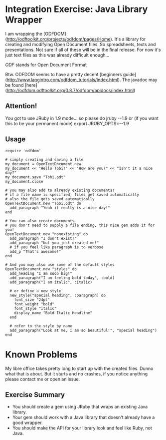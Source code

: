 # Integration Exercise: Java Library Wrapper

I am wrapping the [ODFDOM] (http://odftoolkit.org/projects/odfdom/pages/Home).
It's a library for creating and modifying Open Document files. So spreadsheets,
texts and presentations. Not sure if all of these will be in the final release.
For now it's just text files as this was already difficult enough...

*ODF* stands for Open Document Format

Btw. ODFDOM seems to have a pretty decent [beginners guide]
(http://www.langintro.com/odfdom_tutorials/index.html).
The javadoc may be found [here]
(http://odfdom.odftoolkit.org/0.8.7/odfdom/apidocs/index.html)

## Attention!
You got to use JRuby in 1.9 mode... so please do
    jruby --1.9
or (if you want this to be your permanent mode)
    export JRUBY_OPTS=--1.9

## Usage
    require 'odfdom'

    # simply creating and saving a file
    my_document = OpenTextDocument.new
    my_document << "Hello Tobi!" << "How are you?" << "Isn't it a nice day?"
    my_document.save "Tobi.odt"
    my_document.close

    # you may also add to already existing documents!
    # if a file name is specified, files get saved automatically
    # also the file gets saved automatically
    OpenTextDocument.new "Tobi.odt" do
      add_paragraph "Yeah it really is a nice day!"
    end

    # You can also create documents
    # you don't need to supply a file ending, this nice gem adds it for you!
    OpenTextDocument.new "nonexisting" do
      add_paragraph "I don't exist!"
      add_paragraph "but you just created me!"
      # if you feel like paragraph is to verbose
      add_p "That's awesome!"
    end

    # And you may also use some of the default styles
    OpenTextDocument.new "styles" do
      add_heading "I am sooo big!"
      add_paragraph("I am feeling bold today", :bold)
      add_paragraph("I am italic", :italic)

      # or define a new style
      new_style("special heading", :paragraph) do
        font_size "24pt"
        font_weight "bold"
        font_style "italic"
        display_name "Bold Italic Headline"
      end

      # refer to the style by name
      add_paragraph("Look at me, I am so beautiful!", "special heading")
    end

# Known Problems
My libre office takes pretty long to start up with the created files. Dunno what
that is about. But it starts and no crashes, if you notice anything please
contact me or open an issue.

## Exercise Summary

- You should create a gem using JRuby that wraps an existing Java library.
- Your gem should work with a Java library that doesn't already have
  a good wrapper.
- You should make the API for your library look and feel like Ruby, not Java.

